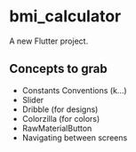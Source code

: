 # bmi_calculator

A new Flutter project.

## Concepts to grab

- Constants Conventions (k...)
- Slider
- Dribble (for designs)
- Colorzilla (for colors)
- RawMaterialButton
- Navigating between screens
